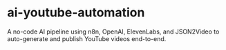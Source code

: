 # ai-youtube-automation
A no-code AI pipeline using n8n, OpenAI, ElevenLabs, and JSON2Video to auto-generate and publish YouTube videos end-to-end.
